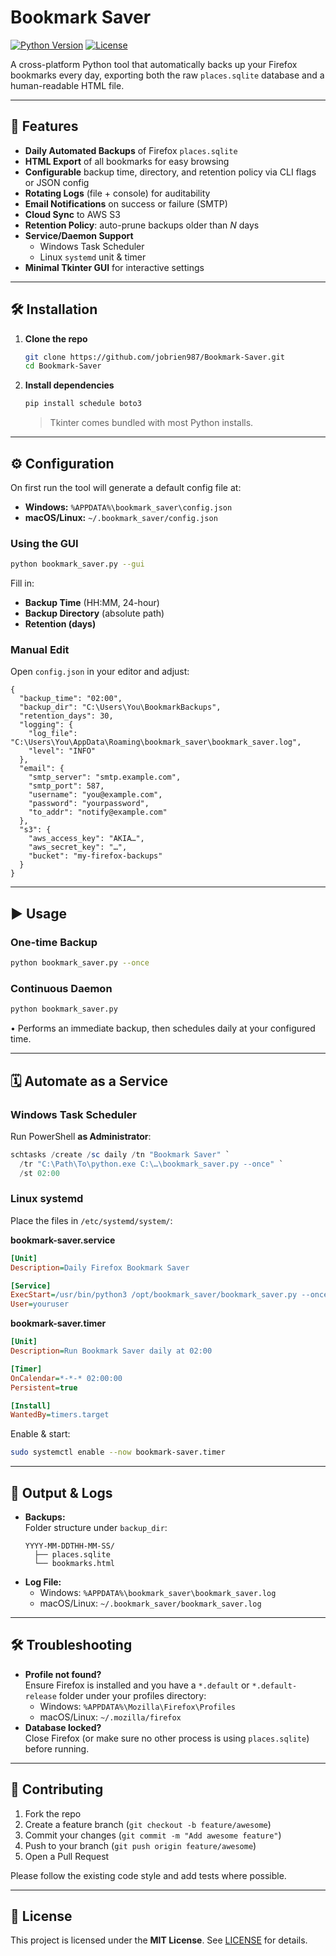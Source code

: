 # Bookmark Saver

[![Python Version](https://img.shields.io/badge/python-3.7%2B-blue)](https://www.python.org/) [![License](https://img.shields.io/badge/license-MIT-green)](LICENSE)

A cross-platform Python tool that automatically backs up your Firefox bookmarks every day, exporting both the raw `places.sqlite` database and a human-readable HTML file.

---

## 🚀 Features

- **Daily Automated Backups** of Firefox `places.sqlite`  
- **HTML Export** of all bookmarks for easy browsing  
- **Configurable** backup time, directory, and retention policy via CLI flags or JSON config  
- **Rotating Logs** (file + console) for auditability  
- **Email Notifications** on success or failure (SMTP)  
- **Cloud Sync** to AWS S3  
- **Retention Policy**: auto-prune backups older than _N_ days  
- **Service/Daemon Support**  
  - Windows Task Scheduler  
  - Linux `systemd` unit & timer  
- **Minimal Tkinter GUI** for interactive settings  

---

## 🛠 Installation

1. **Clone the repo**  
   ```bash
   git clone https://github.com/jobrien987/Bookmark-Saver.git
   cd Bookmark-Saver
   ```

2. **Install dependencies**  
   ```bash
   pip install schedule boto3
   ```
   > Tkinter comes bundled with most Python installs.

---

## ⚙️ Configuration

On first run the tool will generate a default config file at:

- **Windows:** `%APPDATA%\bookmark_saver\config.json`  
- **macOS/Linux:** `~/.bookmark_saver/config.json`

### Using the GUI
```bash
python bookmark_saver.py --gui
```
Fill in:
- **Backup Time** (HH:MM, 24-hour)
- **Backup Directory** (absolute path)
- **Retention (days)**

### Manual Edit
Open `config.json` in your editor and adjust:
```jsonc
{
  "backup_time": "02:00",
  "backup_dir": "C:\Users\You\BookmarkBackups",
  "retention_days": 30,
  "logging": {
    "log_file": "C:\Users\You\AppData\Roaming\bookmark_saver\bookmark_saver.log",
    "level": "INFO"
  },
  "email": {
    "smtp_server": "smtp.example.com",
    "smtp_port": 587,
    "username": "you@example.com",
    "password": "yourpassword",
    "to_addr": "notify@example.com"
  },
  "s3": {
    "aws_access_key": "AKIA…",
    "aws_secret_key": "…",
    "bucket": "my-firefox-backups"
  }
}
```

---

## ▶️ Usage

### One-time Backup
```bash
python bookmark_saver.py --once
```

### Continuous Daemon
```bash
python bookmark_saver.py
```
• Performs an immediate backup, then schedules daily at your configured time.

---

## 🗓 Automate as a Service

### Windows Task Scheduler
Run PowerShell **as Administrator**:
```powershell
schtasks /create /sc daily /tn "Bookmark Saver" `
  /tr "C:\Path\To\python.exe C:\…\bookmark_saver.py --once" `
  /st 02:00
```

### Linux systemd
Place the files in `/etc/systemd/system/`:

**bookmark-saver.service**  
```ini
[Unit]
Description=Daily Firefox Bookmark Saver

[Service]
ExecStart=/usr/bin/python3 /opt/bookmark_saver/bookmark_saver.py --once
User=youruser
```

**bookmark-saver.timer**  
```ini
[Unit]
Description=Run Bookmark Saver daily at 02:00

[Timer]
OnCalendar=*-*-* 02:00:00
Persistent=true

[Install]
WantedBy=timers.target
```

Enable & start:
```bash
sudo systemctl enable --now bookmark-saver.timer
```

---

## 📂 Output & Logs

- **Backups:**  
  Folder structure under `backup_dir`:
  ```
  YYYY-MM-DDTHH-MM-SS/
    ├── places.sqlite
    └── bookmarks.html
  ```
- **Log File:**  
  - Windows: `%APPDATA%\bookmark_saver\bookmark_saver.log`  
  - macOS/Linux: `~/.bookmark_saver/bookmark_saver.log`

---

## 🛠 Troubleshooting

- **Profile not found?**  
  Ensure Firefox is installed and you have a `*.default` or `*.default-release` folder under your profiles directory:
  - Windows: `%APPDATA%\Mozilla\Firefox\Profiles`  
  - macOS/Linux: `~/.mozilla/firefox`
- **Database locked?**  
  Close Firefox (or make sure no other process is using `places.sqlite`) before running.

---

## 🤝 Contributing

1. Fork the repo  
2. Create a feature branch (`git checkout -b feature/awesome`)  
3. Commit your changes (`git commit -m "Add awesome feature"`)  
4. Push to your branch (`git push origin feature/awesome`)  
5. Open a Pull Request  

Please follow the existing code style and add tests where possible.

---

## 📄 License

This project is licensed under the **MIT License**. See [LICENSE](LICENSE) for details.
